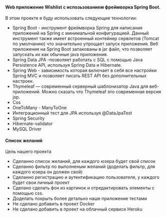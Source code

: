 
#### Web приложение Wishlist с испозьзованием фреймворка Spring Boot.
 В этом проекте я буду использовать следующие технологии:
- Spring Boot - инструмент фреймворка Spring для написания приложений на Spring с минимальной конфигурацией. Данный инструмент также имеет встроенный контейнер сервлетов (Tomcat по умолчанию) что значительно упрощает запуск приложения. Веб приложения на Spring Boot запакованы в jar файл, что позволяет запускать их как обычные java приложения.
- Spring Data JPA -позволяет работать с SQL с помощью Java Persistence API, используя Spring Data и Hibernate.
- Spring Web - зависимость которая включает в себя все настройки Spring MVC и позволяет писать REST API без дополнительных настроек.
- Thymeleaf — современный серверный шаблонизатор Java для веб-приложений. Можно сказать что Thymeleaf это современная версия jsp.
- Css
- OneToMany - ManyToOne
- Интеграционный тест для JPA используя @DataJpaTest
- Spring Security
- Hibernate-validator
- MySQL Driver





#### Список желаний
Цель нашего проекта
- Сделанно список желаний, для каждого юзера будет свой список
- Сделанно фильтр по выполненым желаний (доделать фильтр, для каждого юзера он должен свой)
- Сделанно регистрацию и аутентификацию пользователя, у каждого будет свои личный проект
- Сделано сделать фон из картинок и отредактировать элементы с помощью css.
- Доделать покрыть более детально наше приложение тестами
- Не сделано добавить в проект Docker
- Не сделано добавить в проект на облачный сервисе Heroku
